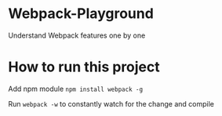 # Webpack-Playground
Understand Webpack features one by one

# How to run this project
Add npm module `npm install webpack -g`

Run `webpack -w` to constantly watch for the change and compile

